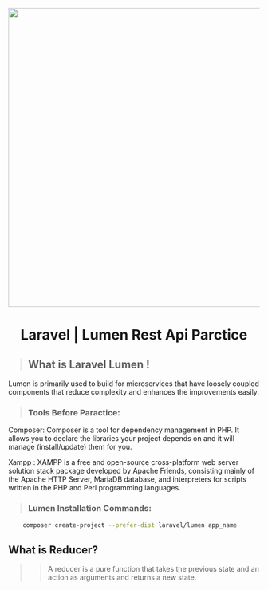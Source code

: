 <p align="center"><a href="#" ><img src="https://i.ibb.co/KbzvJj4/1-MAnu-Uwghp-P3-X0zoy67-P4m-A.png" width="600"></a></p>  
 <h1 align="center">Laravel | Lumen Rest Api Parctice</h1> 

> ## What is Laravel Lumen !
Lumen is primarily used to build for microservices that have loosely coupled components that reduce complexity and enhances the improvements easily.

> ### Tools Before Paractice:

Composer: Composer is a tool for dependency management in PHP. It allows you to declare the libraries your project depends on and it will manage (install/update) them for you.

Xampp : XAMPP is a free and open-source cross-platform web server solution stack package developed by Apache Friends, consisting mainly of the Apache HTTP Server, MariaDB database, and interpreters for scripts written in the PHP and Perl programming languages.


> ### Lumen Installation Commands:

```sh
    composer create-project --prefer-dist laravel/lumen app_name
```

<h2>What is Reducer?</h2>

>> A reducer is a pure function that takes the previous state and an action as arguments and returns a new state.
